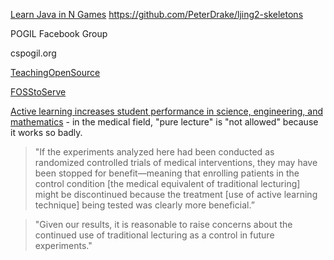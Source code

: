 [Learn Java in N Games](http://ljing.org)
https://github.com/PeterDrake/ljing2-skeletons

POGIL Facebook Group

cspogil.org

[TeachingOpenSource](http://teachingopensource.org)

[FOSStoServe](http://foss2serve.org/index.php/POSSE)

[Active learning increases student performance in science, engineering, and mathematics](https://www.pnas.org/content/111/23/8410.full) - in the medical field, "pure lecture" is "not allowed" because it works so badly.

>"If the experiments analyzed here had been conducted as randomized controlled trials of medical interventions, they may have been stopped for benefit—meaning that enrolling patients in the control condition [the medical equivalent of traditional lecturing] might be discontinued because the treatment [use of active learning technique] being tested was clearly more beneficial.”

>"Given our results, it is reasonable to raise concerns about the continued use of traditional lecturing as a control in future experiments."
